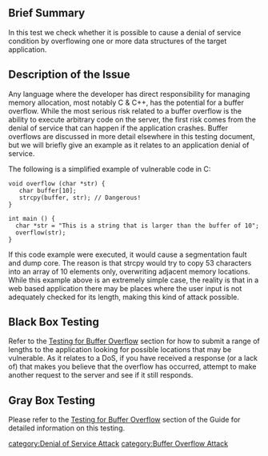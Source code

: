 ## Brief Summary

In this test we check whether it is possible to cause a denial of
service condition by overflowing one or more data structures of the
target application.

## Description of the Issue

Any language where the developer has direct responsibility for managing
memory allocation, most notably C & C++, has the potential for a buffer
overflow. While the most serious risk related to a buffer overflow is
the ability to execute arbitrary code on the server, the first risk
comes from the denial of service that can happen if the application
crashes. Buffer overflows are discussed in more detail elsewhere in this
testing document, but we will briefly give an example as it relates to
an application denial of service.

The following is a simplified example of vulnerable code in C:

    void overflow (char *str) {
       char buffer[10];
       strcpy(buffer, str); // Dangerous!
    }

    int main () {
      char *str = "This is a string that is larger than the buffer of 10";
      overflow(str);
    }

If this code example were executed, it would cause a segmentation fault
and dump core. The reason is that strcpy would try to copy 53 characters
into an array of 10 elements only, overwriting adjacent memory
locations. While this example above is an extremely simple case, the
reality is that in a web based application there may be places where the
user input is not adequately checked for its length, making this kind of
attack possible.

## Black Box Testing

Refer to the [Testing for Buffer
Overflow](Testing_for_Buffer_Overflow_\(OWASP-DV-014\) "wikilink")
section for how to submit a range of lengths to the application looking
for possible locations that may be vulnerable. As it relates to a DoS,
if you have received a response (or a lack of) that makes you believe
that the overflow has occurred, attempt to make another request to the
server and see if it still responds.

## Gray Box Testing

Please refer to the [Testing for Buffer
Overflow](Testing_for_Buffer_Overflow_\(OWASP-DV-014\) "wikilink")
section of the Guide for detailed information on this testing.

[category:Denial of Service
Attack](category:Denial_of_Service_Attack "wikilink") [category:Buffer
Overflow Attack](category:Buffer_Overflow_Attack "wikilink")